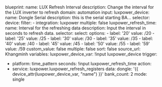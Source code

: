 blueprint:
  name: LUX Refresh Interval
  description: Change the interval for the LUX inverter to refresh
  domain: automation
  input:
    luxpower_device:
      name: Dongle Serial
      description: this is the serial starting BA...
      selector:
        device:
          filter:
          - integration: luxpower
          multiple: false
    luxpower_refresh_time:
      name: Interval for the refreshing data
      description: Input the interval in seconds to refresh data.
      selector:
        select:
          options:
          - label: '20'
            value: /20
          - label: '25'
            value: /25
          - label: '30'
            value: /30
          - label: '35'
            value: /35
          - label: '40'
            value: /40
          - label: '45'
            value: /45
          - label: '50'
            value: /55
          - label: '59'
            value: /59
          custom_value: false
          multiple: false
          sort: false
  source_url: Khangminh
variables:
  luxpower_device_var: !input luxpower_device
trigger:
- platform: time_pattern
  seconds: !input luxpower_refresh_time
action:
- service: luxpower.luxpower_refresh_registers
  data:
    dongle: '{{ device_attr(luxpower_device_var, "name") }}'
    bank_count: 2
mode: single
